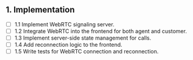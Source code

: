 ## 1. Implementation
- [ ] 1.1 Implement WebRTC signaling server.
- [ ] 1.2 Integrate WebRTC into the frontend for both agent and customer.
- [ ] 1.3 Implement server-side state management for calls.
- [ ] 1.4 Add reconnection logic to the frontend.
- [ ] 1.5 Write tests for WebRTC connection and reconnection.
